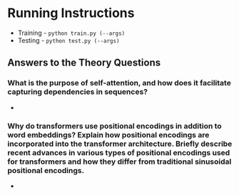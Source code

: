 # Running Instructions
* Training - `python train.py (--args)`
* Testing - `python test.py (--args)`

## Answers to the Theory Questions

### What is the purpose of self-attention, and how does it facilitate capturing dependencies in sequences?
*

### Why do transformers use positional encodings in addition to word embeddings? Explain how positional encodings are incorporated into the transformer architecture. Briefly describe recent advances in various types of positional encodings used for transformers and how they differ from traditional sinusoidal positional encodings.
*
